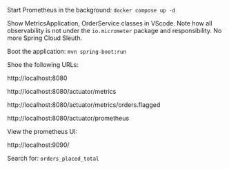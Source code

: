 Start Prometheus in the background:
`docker compose up -d`

Show MetricsApplication, OrderService classes in VScode.
Note how all observability is not under the `io.micrometer` package and responsibility. No more Spring Cloud Sleuth.

Boot the application:
`mvn spring-boot:run`

Shoe the following URLs:

http://localhost:8080

http://localhost:8080/actuator/metrics

http://localhost:8080/actuator/metrics/orders.flagged

http://localhost:8080/actuator/prometheus

View the prometheus UI:

http://localhost:9090/

Search for:
`orders_placed_total`

